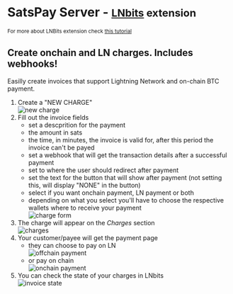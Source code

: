 # SatsPay Server - <small>[LNbits](https://github.com/lnbits/lnbits) extension</small>
<small>For more about LNBits extension check [this tutorial](https://github.com/lnbits/lnbits/wiki/LNbits-Extensions)</small>

## Create onchain and LN charges. Includes webhooks!

Easilly create invoices that support Lightning Network and on-chain BTC payment.

1. Create a "NEW CHARGE"\
   ![new charge](https://i.imgur.com/fUl6p74.png)
2. Fill out the invoice fields
   - set a descprition for the payment
   - the amount in sats
   - the time, in minutes, the invoice is valid for, after this period the invoice can't be payed
   - set a webhook that will get the transaction details after a successful payment
   - set to where the user should redirect after payment
   - set the text for the button that will show after payment (not setting this, will display "NONE" in the button)
   - select if you want onchain payment, LN payment or both
   - depending on what you select you'll have to choose the respective wallets where to receive your payment\
     ![charge form](https://i.imgur.com/F10yRiW.png)
3. The charge will appear on the _Charges_ section\
   ![charges](https://i.imgur.com/zqHpVxc.png)
4. Your customer/payee will get the payment page
   - they can choose to pay on LN\
     ![offchain payment](https://i.imgur.com/4191SMV.png)
   - or pay on chain\
     ![onchain payment](https://i.imgur.com/wzLRR5N.png)
5. You can check the state of your charges in LNbits\
   ![invoice state](https://i.imgur.com/JnBd22p.png)
